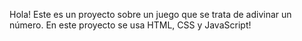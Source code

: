 Hola! Este es un proyecto sobre un juego que se trata de adivinar un número. En este proyecto se usa HTML, CSS y JavaScript!
